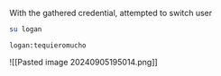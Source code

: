 With the gathered credential, attempted to switch user
```bash
su logan
```
`logan:tequieromucho`

![[Pasted image 20240905195014.png]]
